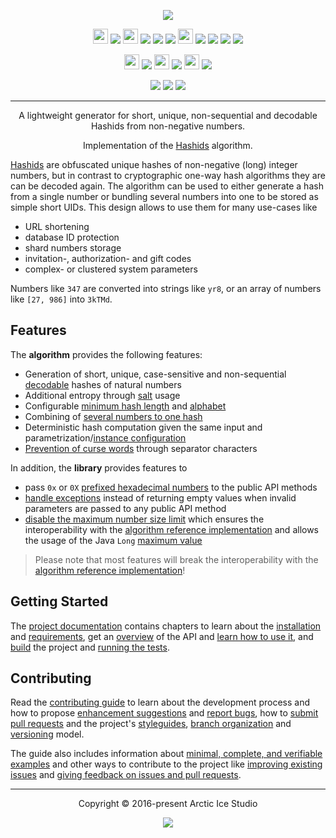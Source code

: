 <p align="center"><img src="https://cdn.rawgit.com/arcticicestudio/icecore-hashids/develop/src/main/assets/icecore-hashids-logo-banner.svg"/></p>

<p align="center"><img src="https://assets-cdn.github.com/favicon.ico" width=24 height=24/> <a href="https://github.com/arcticicestudio/icecore-hashids/releases/latest"><img src="https://img.shields.io/github/release/arcticicestudio/icecore-hashids.svg?style=flat-square"/></a> <img src="http://central.sonatype.org/favicon.ico" width=24 height=24/> <a href="http://search.maven.org/#search%7Cgav%7C1%7Cg%3A%22com.arcticicestudio%22%20AND%20a%3A%22icecore-hashids%22"><img src="https://img.shields.io/maven-central/v/com.arcticicestudio/icecore-hashids.svg?style=flat-square"/></a> <img src="https://oss.sonatype.org/favicon.ico"/> <a href="https://oss.sonatype.org/content/repositories/snapshots/com/arcticicestudio/icecore-hashids"><img src="https://img.shields.io/badge/snapshot-_---blue.svg?style=flat-square"/></a> <img src="https://bintray.com/favicon.ico" width=24 height=24/> <a href="https://bintray.com/arcticicestudio/IceCore/icecore-hashids/_latestVersion"><img src="https://api.bintray.com/packages/arcticicestudio/IceCore/icecore-hashids/images/download.svg"></a> <a href="https://oss.jfrog.org/webapp/#/artifacts/browse/tree/General/oss-snapshot-local/com/arcticicestudio/icecore-hashids"><img src="https://img.shields.io/badge/artifactory-_---43A047.svg?style=flat-square"/></a> <img src="https://jitpack.io/favicon.ico"/> <a href="https://jitpack.io/#arcticicestudio/icecore-hashids"><img src="https://jitpack.io/v/arcticicestudio/icecore-hashids.svg?style=flat-square"></a></p>

<p align="center"><img src="https://cdn.travis-ci.org/images/favicon-c566132d45ab1a9bcae64d8d90e4378a.svg" width=24 height=24/> <a href="https://travis-ci.org/arcticicestudio/icecore-hashids"><img src="https://img.shields.io/travis/arcticicestudio/icecore-hashids/develop.svg?style=flat-square"/></a> <img src="https://circleci.com/favicon.ico" width=24 height=24/> <a href="https://circleci.com/gh/arcticicestudio/icecore-hashids"><img src="https://img.shields.io/circleci/project/github/arcticicestudio/icecore-hashids/develop.svg?style=flat-square"/></a> <img src="https://d234q63orb21db.cloudfront.net/685e381330164f79197bc0e7f75035c6f1b9d7d0/media/images/favicon.png" width=24 height=24/> <a href="https://codecov.io/gh/arcticicestudio/icecore-hashids"><img src="https://img.shields.io/codecov/c/github/arcticicestudio/icecore-hashids/develop.svg?style=flat-square"/></a></p>

<p align="center"><a href="https://arcticicestudio.github.io/icecore-hashids"><img src="https://img.shields.io/badge/docs-0.4.0-81A1C1.svg?style=flat-square"/></a> <a href="https://arcticicestudio.github.io/icecore-hashids/javadoc"><img src="https://img.shields.io/badge/JavaDoc-0.4.0-81A1C1.svg?style=flat-square"/></a> <a href="https://github.com/arcticicestudio/icecore-hashids/blob/v0.4.0/CHANGELOG.md"><img src="https://img.shields.io/badge/Changelog-0.4.0-81A1C1.svg?style=flat-square"/></a></p>

---

<p align="center">A lightweight generator for short, unique, non-sequential and decodable Hashids from non-negative numbers.</p>

<p align="center">Implementation of the <a href="http://hashids.org">Hashids</a> algorithm.</p>

[Hashids][hashids] are obfuscated unique hashes of non-negative (long) integer numbers, but in contrast to cryptographic one-way hash algorithms they are can be decoded again. The algorithm can be used to either generate a hash from a single number or bundling several numbers into one to be stored as simple short UIDs. This design allows to use them for many use-cases like

* URL shortening
* database ID protection
* shard numbers storage
* invitation-, authorization- and gift codes
* complex- or clustered system parameters

Numbers like `347` are converted into strings like `yr8`, or an array of numbers like `[27, 986]` into `3kTMd`.

## Features

The **algorithm** provides the following features:

* Generation of short, unique, case-sensitive and non-sequential [decodable][docs-api-guide-decoding] hashes of natural numbers
* Additional entropy through [salt][docs-api-guide-config-salt] usage
* Configurable [minimum hash length][docs-api-guide-config-min-hash-length] and [alphabet][docs-api-guide-config-alphabet]
* Combining of [several numbers to one hash][docs-api-guide-encoding]
* Deterministic hash computation given the same input and parametrization/[instance configuration][docs-api-instances]
* [Prevention of curse words][docs-api-curse-word-prevention] through separator characters

In addition, the **library** provides features to

* pass `0x` or `0X` [prefixed hexadecimal numbers][docs-api-guide-config-feature-hex-prefix] to the public API methods
* [handle exceptions][docs-api-guide-config-feature-exception-handling] instead of returning empty values when invalid parameters are passed to any public API method
* [disable the maximum number size limit][docs-api-guide-config-feature-no-max-number-size] which ensures the interoperability with the [algorithm reference implementation][hashids-js] and allows the usage of the Java `Long` [maximum value][long-max-value]

> Please note that most features will break the interoperability with the [algorithm reference implementation][hashids-js]!


## Getting Started

The [project documentation][docs] contains chapters to learn about the [installation][docs-getting-started-installation] and [requirements][docs-getting-started-requirements], get an [overview][docs-api] of the API and [learn how to use it][docs-api-guide], and [build][docs-dev-building] the project and [running the tests][docs-dev-testing].

## Contributing

Read the [contributing guide][docs-dev-contributing] to learn about the development process and how to propose [enhancement suggestions][docs-dev-contributing-enhancements] and [report bugs][docs-dev-contributing-bug-reports], how to [submit pull requests][docs-dev-contributing-pr] and the project's [styleguides][docs-dev-contributing-styleguides], [branch organization][docs-dev-contributing-branch-org] and [versioning][docs-dev-contributing-versioning] model.

The guide also includes information about [minimal, complete, and verifiable examples][docs-dev-contributing-mcve] and other ways to contribute to the project like [improving existing issues][docs-dev-contributing-other-improve-issues] and [giving feedback on issues and pull requests][docs-dev-contributing-other-feedback].

---

<p align="center">Copyright &copy; 2016-present Arctic Ice Studio</p>

<p align="center"><a href="https://github.com/arcticicestudio/icecore-hashids/blob/develop/LICENSE.md"><img src="https://img.shields.io/badge/License-MIT-5E81AC.svg?style=flat-square"/></a></p>

[docs]: https://arcticicestudio.github.io/icecore-hashids
[docs-api]: https://arcticicestudio.github.io/icecore-hashids/api
[docs-api-curse-word-prevention]: https://arcticicestudio.github.io/icecore-hashids/api/curse-word-prevention.html
[docs-api-guide]: https://arcticicestudio.github.io/icecore-hashids/api/guide
[docs-api-guide-config-alphabet]: https://arcticicestudio.github.io/icecore-hashids/api/guide/configuration/#determine-a-custom-alphabet
[docs-api-guide-config-feature-exception-handling]: https://arcticicestudio.github.io/icecore-hashids/api/guide/configuration/features.html#exception-handling
[docs-api-guide-config-feature-hex-prefix]: https://arcticicestudio.github.io/icecore-hashids/api/guide/configuration/features.html#allow-hexadecimal-number-prefixes
[docs-api-guide-config-feature-no-max-number-size]: https://arcticicestudio.github.io/icecore-hashids/api/guide/configuration/features.html#no-number-size-limit
[docs-api-guide-config-min-hash-length]: https://arcticicestudio.github.io/icecore-hashids/api/guide/configuration/#defining-a-minimum-hash-length
[docs-api-guide-config-salt]: https://arcticicestudio.github.io/icecore-hashids/api/guide/configuration/#using-a-salt
[docs-api-guide-decoding]: https://arcticicestudio.github.io/icecore-hashids/api/guide/decoding.html
[docs-api-guide-encoding]: https://arcticicestudio.github.io/icecore-hashids/api/guide/encoding.html
[docs-api-instances]: https://arcticicestudio.github.io/icecore-hashids/api/instances.html
[docs-dev-building]: https://arcticicestudio.github.io/icecore-hashids/development/building.html
[docs-dev-contributing]: https://arcticicestudio.github.io/icecore-hashids/development/contributing.html
[docs-dev-contributing-branch-org]: https://arcticicestudio.github.io/icecore-hashids/development/contributing.html#branch-organization
[docs-dev-contributing-bug-reports]: https://arcticicestudio.github.io/icecore-hashids/development/contributing.html#bug-reports
[docs-dev-contributing-enhancements]: https://arcticicestudio.github.io/icecore-hashids/development/contributing.html#enhancement-suggestions
[docs-dev-contributing-mcve]: https://arcticicestudio.github.io/icecore-hashids/development/contributing.html#mcve
[docs-dev-contributing-other-feedback]: https://arcticicestudio.github.io/icecore-hashids/development/contributing.html#give-feedback-on-issues-and-pull-requests
[docs-dev-contributing-other-improve-issues]: https://arcticicestudio.github.io/icecore-hashids/development/contributing.html#improve-issues
[docs-dev-contributing-pr]: https://arcticicestudio.github.io/icecore-hashids/development/contributing.html#pull-requests
[docs-dev-contributing-styleguides]: https://arcticicestudio.github.io/icecore-hashids/development/contributing.html#styleguides
[docs-dev-contributing-versioning]: https://arcticicestudio.github.io/icecore-hashids/development/contributing.html#versioning
[docs-dev-testing]: https://arcticicestudio.github.io/icecore-hashids/development/testing.html
[docs-getting-started-installation]: https://arcticicestudio.github.io/icecore-hashids/getting-started/installation.html
[docs-getting-started-requirements]: https://arcticicestudio.github.io/icecore-hashids/getting-started/requirements.html
[hashids]: http://hashids.org
[hashids-js]: https://github.com/ivanakimov/hashids.js
[long-max-value]: https://docs.oracle.com/javase/8/docs/api/java/lang/Long.html#MAX_VALUE
